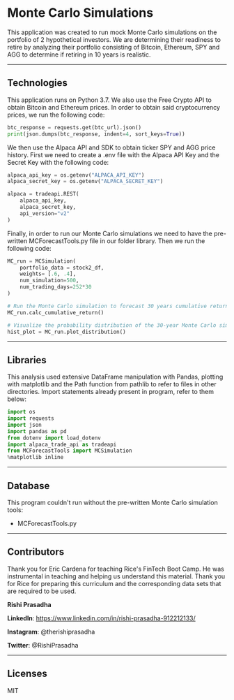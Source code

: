 # Monte Carlo Simulations 

This application was created to run mock Monte Carlo simulations on the portfolio of 2 hypothetical investors. We are determining their readiness to retire by analyzing their portfolio consisting of Bitcoin, Ethereum, SPY and AGG to determine if retiring in 10 years is realistic. 

---

## Technologies 

This application runs on Python 3.7. We also use the Free Crypto API to obtain Bitcoin and Ethereum prices. In order to obtain said cryptocurrency prices, we run the following code:

```python
btc_response = requests.get(btc_url).json()
print(json.dumps(btc_response, indent=4, sort_keys=True))
```

We then use the Alpaca API and SDK to obtain ticker SPY and AGG price history. First we need to create a .env file with the Alpaca API Key and the Secret Key with the following code: 

```python
alpaca_api_key = os.getenv("ALPACA_API_KEY")
alpaca_secret_key = os.getenv("ALPACA_SECRET_KEY")

alpaca = tradeapi.REST(
    alpaca_api_key,
    alpaca_secret_key,
    api_version="v2"
)
```

Finally, in order to run our Monte Carlo simulations we need to have the pre-written MCForecastTools.py file in our folder library. Then we run the following code:

```python
MC_run = MCSimulation(
    portfolio_data = stock2_df,
    weights= [.6, .4],
    num_simulation=500,
    num_trading_days=252*30
)

# Run the Monte Carlo simulation to forecast 30 years cumulative returns
MC_run.calc_cumulative_return()

# Visualize the probability distribution of the 30-year Monte Carlo simulation by plotting a histogram
hist_plot = MC_run.plot_distribution()
```

---

## Libraries

This analysis used extensive DataFrame manipulation with Pandas, plotting with matplotlib and the Path function from pathlib to refer to files in other directories. Import statements already present in program, refer to them below:

```python
import os
import requests
import json
import pandas as pd
from dotenv import load_dotenv
import alpaca_trade_api as tradeapi
from MCForecastTools import MCSimulation
%matplotlib inline
```

---

## Database

This program couldn't run without the pre-written Monte Carlo simulation tools:

* MCForecastTools.py

---

## Contributors

Thank you for Eric Cardena for teaching Rice's FinTech Boot Camp. He was instrumental in teaching and helping us understand this material. Thank you for Rice for preparing this curriculum and the corresponding data sets that are required to be used. 

**Rishi Prasadha**

**LinkedIn**: https://www.linkedin.com/in/rishi-prasadha-912212133/

**Instagram**: @therishiprasadha

**Twitter**: @RishiPrasadha

---

## Licenses 

MIT